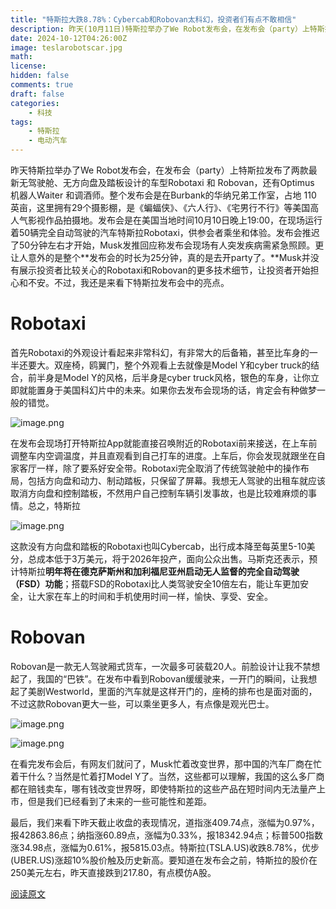 ```yaml
---
title: "特斯拉大跌8.78%：Cybercab和Robovan太科幻，投资者们有点不敢相信"
description: 昨天(10月11日)特斯拉举办了We Robot发布会，在发布会（party）上特斯拉发布了两款最新无驾驶舱、无方向盘及踏板设计的车型Robotaxi 和 Robovan，还有Optimus 机器人Waiter 和调酒师。
date: 2024-10-12T04:26:00Z
image: teslarobotscar.jpg
math: 
license: 
hidden: false
comments: true
draft: false
categories:
    - 科技
tags:
    - 特斯拉
    - 电动汽车
---
```



昨天特斯拉举办了We Robot发布会，在发布会（party）上特斯拉发布了两款最新无驾驶舱、无方向盘及踏板设计的车型Robotaxi 和 Robovan，还有Optimus 机器人Waiter 和调酒师。整个发布会是在Burbank的华纳兄弟工作室，占地 110 英亩，这里拥有29个摄影棚，是《蝙蝠侠》、《六人行》、《宅男行不行》等美国高人气影视作品拍摄地。发布会是在美国当地时间10月10日晚上19:00，在现场运行着50辆完全自动驾驶的汽车特斯拉Robotaxi，供参会者乘坐和体验。发布会推迟了50分钟左右才开始，Musk发推回应称发布会现场有人突发疾病需紧急照顾。更让人意外的是整个**发布会的时长为25分钟，真的是去开party了。**Musk并没有展示投资者比较关心的Robotaxi和Robovan的更多技术细节，让投资者开始担心和不安。不过，我还是来看下特斯拉发布会中的亮点。

# Robotaxi

首先Robotaxi的外观设计看起来非常科幻，有非常大的后备箱，甚至比车身的一半还要大。双座椅，鸥翼门，整个外观看上去就像是Model Y和cyber truck的结合，前半身是Model Y的风格，后半身是cyber truck风格，银色的车身，让你立即就能置身于美国科幻片中的未来。如果你去发布会现场的话，肯定会有种做梦一般的错觉。

![image.png](https://prod-files-secure.s3.us-west-2.amazonaws.com/895044c1-354e-49fb-b52f-6b8c06c8981b/88052120-b4e1-4a14-9de0-6dd14eeeff11/image.png)

在发布会现场打开特斯拉App就能直接召唤附近的Robotaxi前来接送，在上车前调整车内空调温度，并且直观看到自己打车的进度。上车后，你会发现就跟坐在自家客厅一样，除了要系好安全带。Robotaxi完全取消了传统驾驶舱中的操作布局，包括方向盘和动力、制动踏板，只保留了屏幕。我想无人驾驶的出租车就应该取消方向盘和控制踏板，不然用户自己控制车辆引发事故，也是比较难麻烦的事情。总之，特斯拉

![image.png](https://prod-files-secure.s3.us-west-2.amazonaws.com/895044c1-354e-49fb-b52f-6b8c06c8981b/7bfa50b9-560a-4258-9bf0-703e8a62886f/image.png)

这款没有方向盘和踏板的Robotaxi也叫Cybercab，出行成本降至每英里5-10美分，总成本低于3万美元，将于2026年投产，面向公众出售。马斯克还表示，预计特斯拉**明年将在德克萨斯州和加利福尼亚州启动无人监督的完全自动驾驶（FSD）功能**；搭载FSD的Robotaxi比人类驾驶安全10倍左右，能让车更加安全，让大家在车上的时间和手机使用时间一样，愉快、享受、安全。

# Robovan

Robovan是一款无人驾驶厢式货车，一次最多可装载20人。前脸设计让我不禁想起了，我国的“巴铁”。在发布中看到Robovan缓缓驶来，一开门的瞬间，让我想起了美剧Westworld，里面的汽车就是这样开门的，座椅的排布也是面对面的，不过这款Robovan更大一些，可以乘坐更多人，有点像是观光巴士。

![image.png](https://prod-files-secure.s3.us-west-2.amazonaws.com/895044c1-354e-49fb-b52f-6b8c06c8981b/981a11e2-55c0-489c-8e4d-d46300c66af6/image.png)

![image.png](https://prod-files-secure.s3.us-west-2.amazonaws.com/895044c1-354e-49fb-b52f-6b8c06c8981b/2fd9fb36-3e9d-4bed-b2c6-8dd3f9d9c8ab/image.png)

在看完发布会后，有网友们就问了，Musk忙着改变世界，那中国的汽车厂商在忙着干什么？当然是忙着打Model Y了。当然，这些都可以理解，我国的这么多厂商都在赔钱卖车，哪有钱改变世界呀，即使特斯拉的这些产品在短时间内无法量产上市，但是我们已经看到了未来的一些可能性和差距。

最后，我们来看下昨天截止收盘的表现情况，道指涨409.74点，涨幅为0.97%，报42863.86点；纳指涨60.89点，涨幅为0.33%，报18342.94点；标普500指数涨34.98点，涨幅为0.61%，报5815.03点。特斯拉(TSLA.US)收跌8.78%，优步(UBER.US)涨超10%股价触及历史新高。要知道在发布会之前，特斯拉的股价在250美元左右，昨天直接跌到217.80，有点模仿A股。

[阅读原文](https://mp.weixin.qq.com/s/S72LY5lGn1qTN6kOmcaiWA)